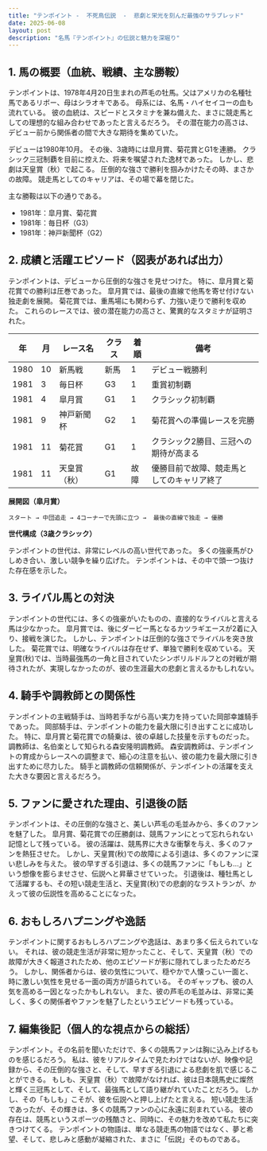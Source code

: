```yaml
---
title: "テンポイント -  不死鳥伝説  -  悲劇と栄光を刻んだ最強のサラブレッド"
date: 2025-06-08
layout: post
description: "名馬『テンポイント』の伝説と魅力を深堀り"
---
```


## 1. 馬の概要（血統、戦績、主な勝鞍）

テンポイントは、1978年4月20日生まれの芦毛の牡馬。父はアメリカの名種牡馬であるリボー、母はシラオキである。  母系には、名馬・ハイセイコーの血も流れている。  彼の血統は、スピードとスタミナを兼ね備えた、まさに競走馬としての理想的な組み合わせであったと言えるだろう。  その潜在能力の高さは、デビュー前から関係者の間で大きな期待を集めていた。

デビューは1980年10月。  その後、3歳時には皐月賞、菊花賞とG1を連勝。  クラシック三冠制覇を目前に控えた、将来を嘱望された逸材であった。  しかし、悲劇は天皇賞（秋）で起こる。  圧倒的な強さで勝利を掴みかけたその時、まさかの故障。  競走馬としてのキャリアは、その場で幕を閉じた。

主な勝鞍は以下の通りである。

* 1981年：皐月賞、菊花賞
* 1981年：毎日杯（G3）
* 1981年：神戸新聞杯（G2）


## 2. 成績と活躍エピソード（図表があれば出力）

テンポイントは、デビューから圧倒的な強さを見せつけた。  特に、皐月賞と菊花賞での勝利は圧巻であった。  皐月賞では、最後の直線で他馬を寄せ付けない独走劇を展開。  菊花賞では、重馬場にも関わらず、力強い走りで勝利を収めた。  これらのレースでは、彼の潜在能力の高さと、驚異的なスタミナが証明された。

| 年 | 月 | レース名          | クラス | 着順 | 備考                                     |
|---|----|-----------------|-------|------|------------------------------------------|
| 1980 | 10 | 新馬戦            | 新馬  | 1     | デビュー戦勝利                             |
| 1981 | 3 | 毎日杯            | G3    | 1     | 重賞初制覇                                 |
| 1981 | 4 | 皐月賞            | G1    | 1     | クラシック初制覇                           |
| 1981 | 9 | 神戸新聞杯        | G2    | 1     | 菊花賞への準備レースを完勝                   |
| 1981 | 11 | 菊花賞            | G1    | 1     | クラシック2勝目、三冠への期待が高まる       |
| 1981 | 11 | 天皇賞（秋）      | G1    | 故障 | 優勝目前で故障、競走馬としてのキャリア終了 |


**展開図（皐月賞）**

```
スタート → 中団追走 → 4コーナーで先頭に立つ →  最後の直線で独走 → 優勝
```

**世代構成（3歳クラシック）**

テンポイントの世代は、非常にレベルの高い世代であった。  多くの強豪馬がひしめき合い、激しい競争を繰り広げた。  テンポイントは、その中で頭一つ抜けた存在感を示した。


## 3. ライバル馬との対決

テンポイントの世代には、多くの強豪がいたものの、直接的なライバルと言える馬は少なかった。  皐月賞では、後にダービー馬となるカツラギエースが2着に入り、接戦を演じた。  しかし、テンポイントは圧倒的な強さでライバルを突き放した。  菊花賞では、明確なライバルは存在せず、単独で勝利を収めている。 天皇賞(秋)では、当時最強馬の一角と目されていたシンボリルドルフとの対戦が期待されたが、実現しなかったのが、彼の生涯最大の悲劇と言えるかもしれない。


## 4. 騎手や調教師との関係性

テンポイントの主戦騎手は、当時若手ながら高い実力を持っていた岡部幸雄騎手であった。  岡部騎手は、テンポイントの能力を最大限に引き出すことに成功した。  特に、皐月賞と菊花賞での騎乗は、彼の卓越した技量を示すものだった。  調教師は、名伯楽として知られる森安隆明調教師。  森安調教師は、テンポイントの育成からレースへの調整まで、細心の注意を払い、彼の能力を最大限に引き出すために尽力した。  騎手と調教師の信頼関係が、テンポイントの活躍を支えた大きな要因と言えるだろう。


## 5. ファンに愛された理由、引退後の話

テンポイントは、その圧倒的な強さと、美しい芦毛の毛並みから、多くのファンを魅了した。  皐月賞、菊花賞での圧勝劇は、競馬ファンにとって忘れられない記憶として残っている。  彼の活躍は、競馬界に大きな衝撃を与え、多くのファンを熱狂させた。  しかし、天皇賞(秋)での故障による引退は、多くのファンに深い悲しみを与えた。  彼の早すぎる引退は、多くの競馬ファンに「もしも…」という想像を膨らませさせ、伝説へと昇華させていった。  引退後は、種牡馬として活躍するも、その短い競走生活と、天皇賞(秋)での悲劇的なラストランが、かえって彼の伝説性を高めることになった。


## 6. おもしろハプニングや逸話

テンポイントに関するおもしろハプニングや逸話は、あまり多く伝えられていない。  それは、彼の競走生活が非常に短かったこと、そして、天皇賞（秋）での故障が大きく報道されたため、他のエピソードが影に隠れてしまったためだろう。  しかし、関係者からは、彼の気性について、穏やかで人懐っこい一面と、時に激しい気性を見せる一面の両方が語られている。  そのギャップも、彼の人気を高める一因となったかもしれない。  また、彼の芦毛の毛並みは、非常に美しく、多くの関係者やファンを魅了したというエピソードも残っている。


## 7. 編集後記（個人的な視点からの総括）

テンポイント。その名前を聞いただけで、多くの競馬ファンは胸に込み上げるものを感じるだろう。  私は、彼をリアルタイムで見たわけではないが、映像や記録から、その圧倒的な強さと、そして、早すぎる引退による悲劇を肌で感じることができる。  もしも、天皇賞（秋）で故障がなければ、彼は日本競馬史に燦然と輝く三冠馬として、そして、最強馬として語り継がれていたことだろう。  しかし、その「もしも」こそが、彼を伝説へと押し上げたと言える。  短い競走生活であったが、その輝きは、多くの競馬ファンの心に永遠に刻まれている。  彼の存在は、競馬というスポーツの残酷さと、同時に、その魅力を改めて私たちに突きつけてくる。  テンポイントの物語は、単なる競走馬の物語ではなく、夢と希望、そして、悲しみと感動が凝縮された、まさに「伝説」そのものである。

